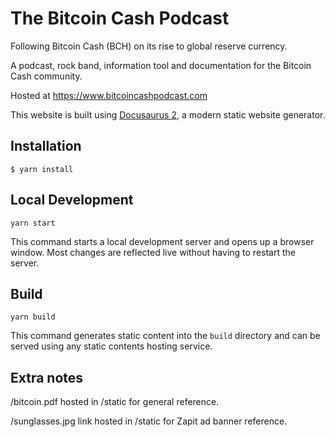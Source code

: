 # The Bitcoin Cash Podcast

Following Bitcoin Cash (BCH) on its rise to global reserve currency.

A podcast, rock band, information tool and documentation for the Bitcoin Cash community.

Hosted at https://www.bitcoincashpodcast.com

This website is built using [Docusaurus 2](https://docusaurus.io/), a modern static website generator.

## Installation

```console
$ yarn install
```

## Local Development

```console
yarn start
```

This command starts a local development server and opens up a browser window. Most changes are reflected live without having to restart the server.

## Build

```console
yarn build
```

This command generates static content into the `build` directory and can be served using any static contents hosting service.

## Extra notes

/bitcoin.pdf hosted in /static for general reference.

/sunglasses.jpg link hosted in /static for Zapit ad banner reference.